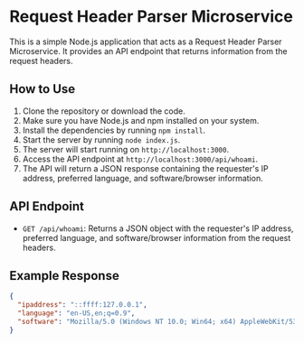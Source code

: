 # Request Header Parser Microservice

This is a simple Node.js application that acts as a Request Header Parser Microservice. It provides an API endpoint that returns information from the request headers.

## How to Use

1. Clone the repository or download the code.
2. Make sure you have Node.js and npm installed on your system.
3. Install the dependencies by running `npm install`.
4. Start the server by running `node index.js`.
5. The server will start running on `http://localhost:3000`.
6. Access the API endpoint at `http://localhost:3000/api/whoami`.
7. The API will return a JSON response containing the requester's IP address, preferred language, and software/browser information.

## API Endpoint

- `GET /api/whoami`: Returns a JSON object with the requester's IP address, preferred language, and software/browser information from the request headers.

## Example Response

```json
{
  "ipaddress": "::ffff:127.0.0.1",
  "language": "en-US,en;q=0.9",
  "software": "Mozilla/5.0 (Windows NT 10.0; Win64; x64) AppleWebKit/537.36 (KHTML, like Gecko) Chrome/90.0.4430.212 Safari/537.36"
}
